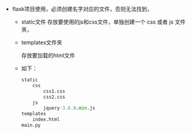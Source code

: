 
- flask项目使用，必须创建名字对应的文件，否则无法找到，
  - static文件
      存放要使用的js和css文件，单独创建一个 css 或者 js 文件夹，
      
  - templates文件夹
  
      存放要加载的html文件
  
  - 如下：
  
    ```python
    static
    	css
        	css1.css
            css2.css
    	js
        	jquery-3.6.0.min.js
    templates
    	index.html
    main.py
    ```
  
    